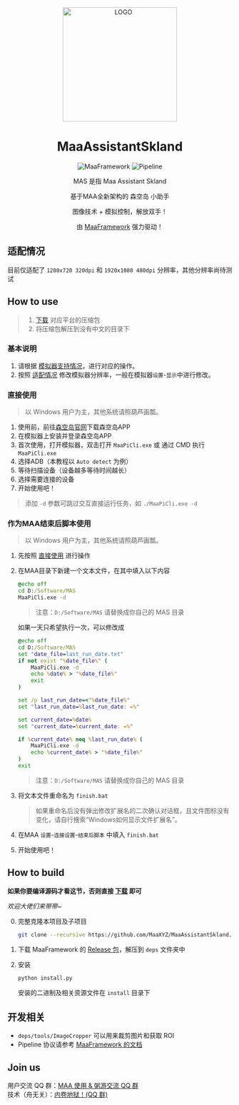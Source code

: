 <div align="center">

<img alt="LOGO" src="https://cdn.jsdelivr.net/gh/MaaAssistantArknights/design@main/logo/maa-logo_512x512.png" width="256" height="256" />

# MaaAssistantSkland

![MaaFramework](https://img.shields.io/badge/MaaFramework-v1.8.9-blue)
![Pipeline](https://img.shields.io/badge/Pipeline-%23454545?logo=codecademy&logoColor=%23FFFFFF&color=%23454545)

MAS 是指 Maa Assistant Skland

基于MAA全新架构的 森空岛 小助手

图像技术 + 模拟控制，解放双手！

由 [MaaFramework](https://github.com/MaaXYZ/MaaFramework) 强力驱动！

</div>

## 适配情况

目前仅适配了 `1280x720 320dpi` 和 `1920x1080 480dpi` 分辨率，其他分辨率尚待测试

## How to use

> 1. [下载](https://github.com/MaaXYZ/MaaAssistantSkland/releases) 对应平台的压缩包
> 2. 将压缩包解压到没有中文的目录下

### 基本说明

1. 请根据 [模拟器支持情况](https://maa.plus/docs/1.3-模拟器支持.html)，进行对应的操作。
2. 按照 [适配情况](#适配情况) 修改模拟器分辨率，一般在模拟器`设置`-`显示`中进行修改。

### 直接使用 

> 以 Windows 用户为主，其他系统请照葫芦画瓢。

1. 使用前，前往[森空岛官网](https://www.skland.com/)下载森空岛APP
2. 在模拟器上安装并登录森空岛APP
3. 首次使用，打开模拟器，双击打开 `MaaPiCli.exe` 或 通过 CMD 执行 `MaaPiCli.exe`
4. 选择ADB（本教程以 `Auto detect` 为例）
4. 等待扫描设备（设备越多等待时间越长）
5. 选择需要连接的设备
6. 开始使用吧！

> 添加 `-d` 参数可跳过交互直接运行任务，如 `./MaaPiCli.exe -d`

### 作为MAA结束后脚本使用

> 以 Windows 用户为主，其他系统请照葫芦画瓢。

1. 先按照 [直接使用](#直接使用) 进行操作
2. 在MAA目录下新建一个文本文件，在其中填入以下内容

    ```bat
    @echo off
    cd D:/Software/MAS
    MaaPiCli.exe -d
    ```

    > 注意：`D:/Software/MAS` 请替换成你自己的 MAS 目录
  
    如果一天只希望执行一次，可以修改成

    ```bat
    @echo off
    cd D:/Software/MAS
    set "date_file=last_run_date.txt"
    if not exist "%date_file%" (
        MaaPiCli.exe -d
        echo %date% > "%date_file%"
        exit
    )

    set /p last_run_date=<"%date_file%"
    set "last_run_date=%last_run_date: =%"

    set current_date=%date%
    set "current_date=%current_date: =%"

    if %current_date% neq %last_run_date% (
        MaaPiCli.exe -d
        echo %current_date% > "%date_file%"
    )
    exit
    ```

    > 注意：`D:/Software/MAS` 请替换成你自己的 MAS 目录

3. 将文本文件重命名为 `finish.bat`

    > 如果重命名后没有弹出修改扩展名的二次确认对话框，且文件图标没有变化，请自行搜索“Windows如何显示文件扩展名”。

4. 在MAA `设置`-`连接设置`-`结束后脚本` 中填入 `finish.bat`
5. 开始使用吧！


## How to build

**如果你要编译源码才看这节，否则直接 [下载](https://github.com/MaaXYZ/MaaAssistantSkland/releases) 即可**

_欢迎大佬们来带带~_

0. 完整克隆本项目及子项目

    ```bash
    git clone --recursive https://github.com/MaaXYZ/MaaAssistantSkland.git
    ```

1. 下载 MaaFramework 的 [Release 包](https://github.com/MaaXYZ/MaaFramework/releases)，解压到 `deps` 文件夹中
2. 安装

    ```bash
    python install.py
    ```

    安装的二进制及相关资源文件在 `install` 目录下

## 开发相关

- `deps/tools/ImageCropper` 可以用来裁剪图片和获取 ROI
- Pipeline 协议请参考 [MaaFramework 的文档](https://github.com/MaaXYZ/MaaFramework/blob/main/docs/zh_cn/3.1-%E4%BB%BB%E5%8A%A1%E6%B5%81%E6%B0%B4%E7%BA%BF%E5%8D%8F%E8%AE%AE.md)

## Join us

用户交流 QQ 群：[MAA 使用 & 粥游交流 QQ 群](https://ota.maa.plus/MaaAssistantArknights/api/qqgroup/index.html)<br>
技术（舟无关）：[内卷地狱！(QQ 群)](https://jq.qq.com/?_wv=1027&k=ypbzXcA2)<br>

